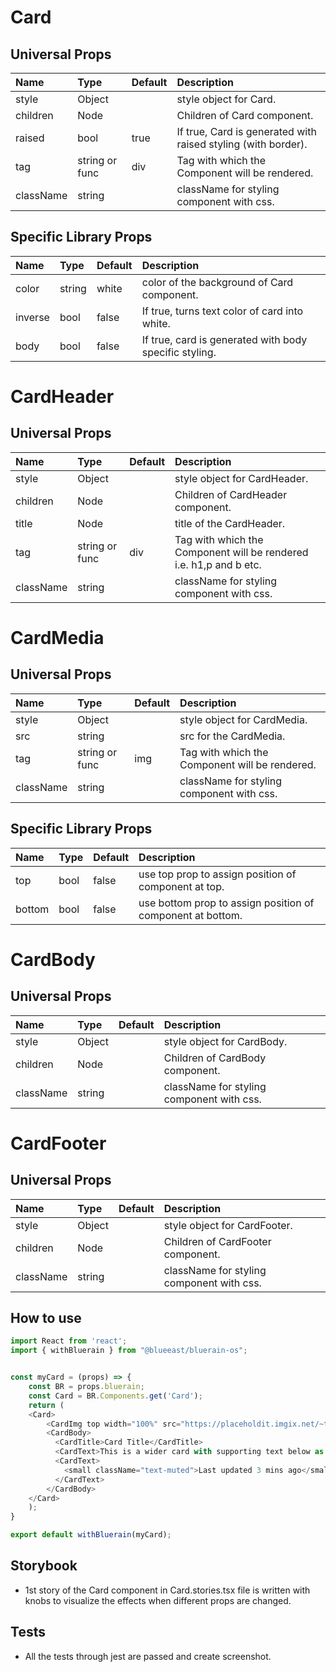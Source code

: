 # Card

## Universal Props

| Name | Type | Default | Description |
|:-----|:-----|:--------|:------------|
| style | Object | | style object for Card. |
| children | Node | | Children of Card component. |
| raised | bool | true | If true, Card is generated with raised styling (with border).|
| tag | string or func | div | Tag with which the Component will be rendered. |
| className | string |  | className for styling component with css. |

## Specific Library Props

| Name | Type | Default | Description |
|:-----|:-----|:--------|:------------|
| color | string | white | color of the background of Card component. |
| inverse | bool | false | If true, turns text color of card into white. |
| body | bool | false | If true, card is generated with body specific styling. |

# CardHeader

## Universal Props

| Name | Type | Default | Description |
|:-----|:-----|:--------|:------------|
| style | Object | | style object for CardHeader. |
| children | Node | | Children of CardHeader component. |
| title | Node | | title of the CardHeader.|
| tag | string or func | div | Tag with which the Component will be rendered i.e. h1,p and b etc. |
| className | string |  | className for styling component with css. |

# CardMedia

## Universal Props

| Name | Type | Default | Description |
|:-----|:-----|:--------|:------------|
| style | Object |  | style object for CardMedia. |
| src | string |  | src for the CardMedia.|
| tag | string or func | img | Tag with which the Component will be rendered. |
| className | string |  | className for styling component with css. |

## Specific Library Props

| Name | Type | Default | Description |
|:-----|:-----|:--------|:------------|
| top | bool | false | use top prop to assign position of component at top. |
| bottom | bool | false | use bottom prop to assign position of component at bottom. |

# CardBody

## Universal Props

| Name | Type | Default | Description |
|:-----|:-----|:--------|:------------|
| style | Object |  | style object for CardBody. |
| children | Node | | Children of CardBody component. |
| className | string |  | className for styling component with css. |

# CardFooter

## Universal Props

| Name | Type | Default | Description |
|:-----|:-----|:--------|:------------|
| style | Object |  | style object for CardFooter. |
| children | Node | | Children of CardFooter component. |
| className | string |  | className for styling component with css. |

## How to use

```JavaScript
import React from 'react';
import { withBluerain } from "@blueeast/bluerain-os";


const myCard = (props) => {
    const BR = props.bluerain;
    const Card = BR.Components.get('Card');
    return (
    <Card>
        <CardImg top width="100%" src="https://placeholdit.imgix.net/~text?txtsize=33&txt=318%C3%97180&w=318&h=180" alt="Card image cap" />
        <CardBody>
          <CardTitle>Card Title</CardTitle>
          <CardText>This is a wider card with supporting text below as a natural lead-in to additional content. This content is a little bit longer.</CardText>
          <CardText>
            <small className="text-muted">Last updated 3 mins ago</small>
          </CardText>
        </CardBody>
    </Card>
    );
}

export default withBluerain(myCard);
```

## Storybook

- 1st story of the Card component in Card.stories.tsx file is written with knobs to visualize the effects when different props are changed.

## Tests

- All the tests through jest are passed and create screenshot.
